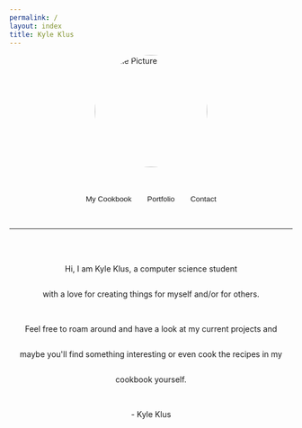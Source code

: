 ```yaml
---
permalink: /
layout: index
title: Kyle Klus
---
```

<div class="content" style="display:flex; flex-direction:column; ">
    <div class="image-cropper" style="width: 200px; height: 200px; align-self: center;">
        <a href="https://github.com/MajorEnkidu" style="margin: 0">
            <img src="https://github.com/MajorEnkidu.png" alt="Profile Picture" class="rounded"/>
        </a>
    </div>
    <br>
    <div style="align-self: center;">
        <button class="portfolio-button" onclick="location.href = '/Kyles-Cookbook.html'">My Cookbook</button>
        <button class="portfolio-button" onclick="location.href = 'https://github.com/MajorEnkidu?tab=repositories'">Portfolio</button>
        <button class="portfolio-button" onclick="location.href = 'mailto:kyle.klus.work@pm.me'">Contact</button>
    </div>
    <hr>
    <br><br>
    <p style="align-self: center;">Hi, I am Kyle Klus, a computer science student </p>
    <p style="align-self: center;">with a love for creating things for myself and/or for others.</p>
    <br>
    <p style="align-self: center;">Feel free to roam around and have a look at my current projects and</p>
    <p style="align-self: center;">maybe you'll find something interesting or even cook the recipes in my</p>
    <p style="align-self: center;">cookbook yourself.</p>
    <br>
    <p style="align-self: center;">- Kyle Klus</p>
    <br><br>
    <style>
        .image-cropper {
            position: relative;
            overflow: hidden;
            border-radius: 50%;
            box-shadow: var(--shadow);
            border: 1px solid var(--main-accent-dark);
            transition: all 200ms ease-out;
        }
        .image-cropper:hover {
            transform: scale(1.02);
            transition: all 200ms ease-in;
        }
        img.rounded{
            display: inline;
            margin: 0 auto;
            height: 100%;
            width: auto;
        }
        .portfolio-button{
            width: max-content;
            color: var(--text-normal);
            background-color: var(--bg-darker);
            border: none;
            border-radius: var(--radius-big);
            padding: 12px;
            margin:1.2rem 0;
            align-self: center;
            box-shadow: var(--button-shadow);
            transition: all 200ms ease-out;
        }
        .portfolio-button:hover{
            background-color: var(--bg-dark);
            transform: translateY(-1px);
            transition: all 200ms ease-in;
            cursor: pointer;
        }
    </style>
</div>
